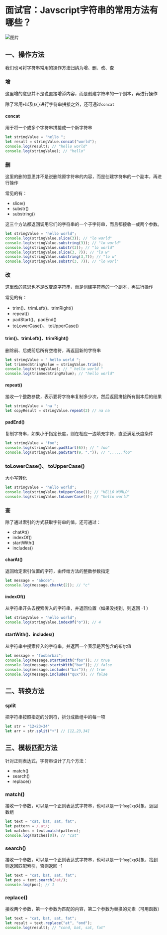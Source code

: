 # 面试官：Javscript字符串的常用方法有哪些？







![图片](https://cdn.jsdelivr.net/gh/IceRain-mvc/cdn/img/640-20210928090326944)

## 一、操作方法

我们也可将字符串常用的操作方法归纳为增、删、改、查

### 增

这里增的意思并不是说直接增添内容，而是创建字符串的一个副本，再进行操作

除了常用`+`以及`${}`进行字符串拼接之外，还可通过`concat`

#### concat

用于将一个或多个字符串拼接成一个新字符串

```js
let stringValue = "hello ";
let result = stringValue.concat("world");
console.log(result); // "hello world"
console.log(stringValue); // "hello"
```

### 删

这里的删的意思并不是说删除原字符串的内容，而是创建字符串的一个副本，再进行操作

常见的有：

- slice()
- substr()
- substring()

这三个方法都返回调用它们的字符串的一个子字符串，而且都接收一或两个参数。

```js
let stringValue = "hello world";
console.log(stringValue.slice(3)); // "lo world"
console.log(stringValue.substring(3)); // "lo world"
console.log(stringValue.substr(3)); // "lo world"
console.log(stringValue.slice(3, 7)); // "lo w"
console.log(stringValue.substring(3,7)); // "lo w"
console.log(stringValue.substr(3, 7)); // "lo worl"
```

### 改

这里改的意思也不是改变原字符串，而是创建字符串的一个副本，再进行操作

常见的有：

- trim()、trimLeft()、trimRight()
- repeat()
- padStart()、padEnd()
- toLowerCase()、 toUpperCase()

#### trim()、trimLeft()、trimRight()

删除前、后或前后所有空格符，再返回新的字符串

```js
let stringValue = " hello world ";
let trimmedStringValue = stringValue.trim();
console.log(stringValue); // " hello world "
console.log(trimmedStringValue); // "hello world"
```

#### repeat()

接收一个整数参数，表示要将字符串复制多少次，然后返回拼接所有副本后的结果

```js
let stringValue = "na ";
let copyResult = stringValue.repeat(2) // na na 
```

#### padEnd()

复制字符串，如果小于指定长度，则在相应一边填充字符，直至满足长度条件

```js
let stringValue = "foo";
console.log(stringValue.padStart(6)); // " foo"
console.log(stringValue.padStart(9, ".")); // "......foo"
```

### toLowerCase()、 toUpperCase()

大小写转化

```js
let stringValue = "hello world";
console.log(stringValue.toUpperCase()); // "HELLO WORLD"
console.log(stringValue.toLowerCase()); // "hello world"
```

### 查

除了通过索引的方式获取字符串的值，还可通过：

- chatAt()
- indexOf()
- startWith()
- includes()

#### charAt()

返回给定索引位置的字符，由传给方法的整数参数指定

```js
let message = "abcde";
console.log(message.charAt(2)); // "c"
```

#### indexOf()

从字符串开头去搜索传入的字符串，并返回位置（如果没找到，则返回 -1 ）

```js
let stringValue = "hello world";
console.log(stringValue.indexOf("o")); // 4
```

#### startWith()、includes()

从字符串中搜索传入的字符串，并返回一个表示是否包含的布尔值

```js
let message = "foobarbaz";
console.log(message.startsWith("foo")); // true
console.log(message.startsWith("bar")); // false
console.log(message.includes("bar")); // true
console.log(message.includes("qux")); // false
```

## 二、转换方法

### split

把字符串按照指定的分割符，拆分成数组中的每一项

```js
let str = "12+23+34"
let arr = str.split("+") // [12,23,34]
```

## 三、模板匹配方法

针对正则表达式，字符串设计了几个方法：

- match()
- search()
- replace()

### match()

接收一个参数，可以是一个正则表达式字符串，也可以是一个`RegExp`对象，返回数组

```js
let text = "cat, bat, sat, fat";
let pattern = /.at/;
let matches = text.match(pattern);
console.log(matches[0]); // "cat"
```

### search()

接收一个参数，可以是一个正则表达式字符串，也可以是一个`RegExp`对象，找到则返回匹配索引，否则返回 -1

```js
let text = "cat, bat, sat, fat";
let pos = text.search(/at/);
console.log(pos); // 1
```

### replace()

接收两个参数，第一个参数为匹配的内容，第二个参数为替换的元素（可用函数）

```js
let text = "cat, bat, sat, fat";
let result = text.replace("at", "ond");
console.log(result); // "cond, bat, sat, fat"
```